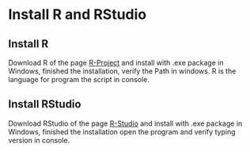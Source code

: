 # Install R and RStudio

## Install R 

Download R of the page [R-Project](https://cran.r-project.org/) and install with .exe package in Windows, finished the installation, verify the Path in windows. R is the language for program the script in console.

## Install RStudio

Download RStudio of the page [R-Studio](https://www.rstudio.com/) and install with .exe package in Windows, finished the installation open the program and verify typing version in console.
